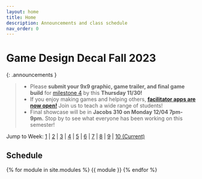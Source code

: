 ```yaml
---
layout: home
title: Home
description: Announcements and class schedule
nav_order: 0
---
```


# Game Design Decal Fall 2023

{: .announcements }

> * Please **submit your 9x9 graphic, game trailer, and final game build** for [milestone 4] by this **Thursday 11/30!**
> * If you enjoy making games and helping others, **[facilitator apps are now open!]** Join us to teach a wide range of students!
> * Final showcase will be in **Jacobs 310 on Monday 12/04 7pm-9pm.** Stop by to see what everyone has been working on this semester!

Jump to Week: [1](#week-1) \| [2](#week-2) \| [3](#week-3) \| [4](#week-4) \| [5](#week-5) \| [6](#week-6) \| [7](#week-7) \| [8](#week-8) \| [9](#week-9) \| [10 (Current)](#week-10)

## Schedule

{% for module in site.modules %}
{{ module }}
{% endfor %}

[Lab 0]: ./pages/labs/lab0/lab0
[Lab 1]: ./pages/labs/lab1/lab1
[Lab 2]: ./pages/labs/lab2/lab2
[Lab 3]: ./pages/labs/lab3/lab3
[Lab 4]: ./pages/labs/lab4/lab4
[Lab 5]: ./pages/labs/lab5/lab5
[Lab 6]: ./pages/labs/lab6/lab6
[Lab 7]: ./pages/labs/lab7/lab7
[Lab 8]: ./pages/labs/lab8/lab8
[Lab 9]: ./pages/labs/lab9/lab9
[Lab 10]: ./pages/labs/lab10/lab10
[Lab 11]: ./pages/labs/lab11/lab11
[Lab 12]: ./pages/labs/lab12/lab12
[Lab 13]: ./pages/labs/lab13/lab13
[Lab 14]: ./pages/labs/lab14/lab14
[Lab 15]: ./pages/labs/lab15/lab15
[Lab 16]: ./pages/labs/lab16/lab16
[Lab 17]: ./pages/labs/lab17/lab17
[Project 1]: ./pages/projects/Projects
[Project 2]: ./pages/projects/project2/project2
[Project 3]: ./pages/projects/project3/project3
[Project 2 Teams]: https://docs.google.com/spreadsheets/d/1CZgPawYnguPQaf4d85N1Vm0moBTB7juq5Q41wTIE6Hk/edit#gid=89316042
[Pitch Submission Form]: https://forms.gle/ypPEBLJmhSN1rC4p7
[here]: https://tinyurl.com/fa23proj3designdoc

[facilitator apps are now open!]: https://docs.google.com/forms/d/e/1FAIpQLSfWZ_qyR0ay88w5iQBJX_bSALlPLhKQAInqRia1KCDsqOFDPQ/viewform
[milestone 4]: ./pages/projects/project3/project3
